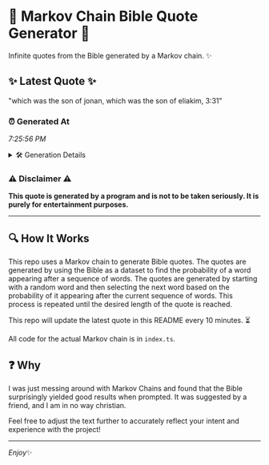 # 📖 Markov Chain Bible Quote Generator 📖

Infinite quotes from the Bible generated by a Markov chain. ✨

## ✨ Latest Quote ✨
"which was the son of jonan, which was the son of eliakim, 3:31"

### ⏰ Generated At
*7:25:56 PM*

<details>
    <summary>🛠️ Generation Details</summary>
    <p>
        <strong>🌱 Seed:</strong> which<br>
        <strong>🔄 Iterations:</strong> 12<br>
        <strong>📜 Context History:</strong><br>[ which ]: was<br>[ which, was ]: the<br>[ which, was, the ]: son<br>[ which, was, the, son ]: of<br>[ which, was, the, son, of ]: jonan,<br>[ which, was, the, son, of, jonan, ]: which<br>[ was, the, son, of, jonan,, which ]: was<br>[ the, son, of, jonan,, which, was ]: the<br>[ son, of, jonan,, which, was, the ]: son<br>[ of, jonan,, which, was, the, son ]: of<br>[ jonan,, which, was, the, son, of ]: eliakim,<br>[ which, was, the, son, of, eliakim, ]: 3:31<br>
    </p>
</details>

### ⚠️ Disclaimer ⚠️
**This quote is generated by a program and is not to be taken seriously. It is purely for entertainment purposes.**

---

## 🔍 How It Works

This repo uses a Markov chain to generate Bible quotes. The quotes are generated by using the Bible as a dataset to find the probability of a word appearing after a sequence of words. The quotes are generated by starting with a random word and then selecting the next word based on the probability of it appearing after the current sequence of words. This process is repeated until the desired length of the quote is reached.

This repo will update the latest quote in this README every 10 minutes. ⏳

All code for the actual Markov chain is in `index.ts`.

## ❓ Why

I was just messing around with Markov Chains and found that the Bible surprisingly yielded good results when prompted. 
It was suggested by a friend, and I am in no way christian.

Feel free to adjust the text further to accurately reflect your intent and experience with the project!

---

*Enjoy*✨
